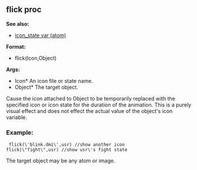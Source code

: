 ## flick proc
**See also:**
*   [icon_state var (atom)](/atom/var/icon_state)
<!-- -->
**Format:**
*   flick(Icon,Object)
<!-- -->
**Args:**
*   Icon* An icon file or state name.
*   Object* The target object.


Cause the icon attached to Object to be temporarily replaced
with the specified icon or icon state for the duration of the animation.
This is a purely visual effect and does not effect the actual value of
the object\'s icon variable.
### Example:

```
 flick(\'blink.dmi\',usr) //show another icon
flick(\"fight\",usr) //show usr\'s fight state 
```
 

The
target object may be any atom or image.